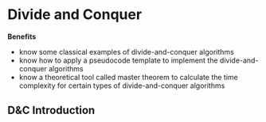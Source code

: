 # Divide and Conquer

**Benefits**
- know some classical examples of divide-and-conquer algorithms
- know how to apply a pseudocode template to implement the divide-and-conquer algorithms
- know a theoretical tool called master theorem to calculate the time complexity for certain types of divide-and-conquer algorithms

## D&C Introduction
